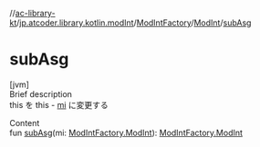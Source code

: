 //[ac-library-kt](../../../index.md)/[jp.atcoder.library.kotlin.modInt](../../index.md)/[ModIntFactory](../index.md)/[ModInt](index.md)/[subAsg](sub-asg.md)



# subAsg  
[jvm]  
Brief description  
this を this - [mi]() に変更する  
  
  
Content  
fun [subAsg](sub-asg.md)(mi: [ModIntFactory.ModInt](index.md)): [ModIntFactory.ModInt](index.md)  



